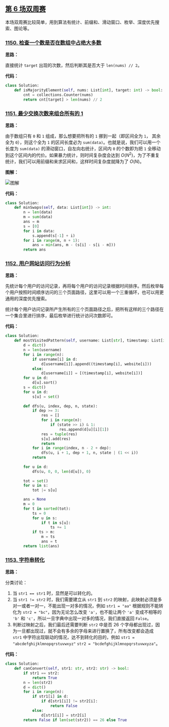 ## [第 6 场双周赛](https://leetcode-cn.com/contest/biweekly-contest-6)

本场双周赛比较简单，用到算法有统计、前缀和、滑动窗口、枚举、深度优先搜索、图论等。

### [1150. 检查一个数是否在数组中占绝大多数](https://leetcode-cn.com/contest/biweekly-contest-6/problems/check-if-a-number-is-majority-element-in-a-sorted-array)

**思路：**

直接统计 `target` 出现的次数，然后判断其是否大于 `len(nums) // 2`。


**代码：**
```python
class Solution:
    def isMajorityElement(self, nums: List[int], target: int) -> bool:
        cnt = collections.Counter(nums)
        return cnt[target] > len(nums) // 2
```


### [1151. 最少交换次数来组合所有的 1](https://leetcode-cn.com/contest/biweekly-contest-6/problems/minimum-swaps-to-group-all-1s-together)

**思路：**

由于数组只有 `0` 和 `1` 组成，那么想要把所有的 `1` 挪到一起（即区间全为 `1`， 其余全为 `0`），则这个全为 `1` 的区间长度必为 `sum(data)`。也就是说，我们可以用一个长度为 `sum(data)` 的滑动窗口，自左向右统计，区间内 `0` 的个数即为把 `1` 全移动到这个区间内的代价。如果暴力统计，则时间复杂度会达到 $O(N^2)$，为了不重复统计，我们可以用前缀和来求区间和，这样时间复杂度就降为了 $O(N)$。

**图解：**

![图解](http://qiniu.wenyuetech.cn/1151-1.gif)


**代码：**
```python
class Solution:
    def minSwaps(self, data: List[int]) -> int:
        n = len(data)
        m = sum(data)
        ans = m
        s = [0]
        for i in data:
            s.append(s[-1] + i)
        for i in range(m, n + 1):
            ans = min(ans, m - (s[i] - s[i - m]))
        return ans
```


### [1152. 用户网站访问行为分析](https://leetcode-cn.com/contest/biweekly-contest-6/problems/analyze-user-website-visit-pattern)

**思路：**

先统计每个用户的访问记录，再将每个用户的访问记录根据时间排序。然后枚举每个用户按照时间顺序访问的三个页面路径，这里可以用一个三重循环，也可以用更通用的深度优先搜索。

统计每个用户访问记录所产生所有的三个页面路径之后，把所有这样的三个路径在一个集合里进行排序，最后枚举进行统计访问次数即可。


**代码：**
```python
class Solution:
    def mostVisitedPattern(self, username: List[str], timestamp: List[int], website: List[str]) -> List[str]:
        d = dict()
        n = len(username)
        for i in range(n):
            if username[i] in d:
                d[username[i]].append((timestamp[i], website[i]))
            else:
                d[username[i]] = [(timestamp[i], website[i])]
        for u in d:
            d[u].sort()
        s = dict()
        for u in d:
            s[u] = set()
        
        def dfs(u, index, dep, n, state):
            if dep >= 3:
                res = []
                for i in range(n):
                    if (state >> i) & 1:
                        res.append(d[u][i][1])
                res = tuple(res)
                s[u].add(res)
                return
            for i in range(index, n - 2 + dep):
                dfs(u, i + 1, dep + 1, n, state | (1 << i))
            return
        
        for u in d:
            dfs(u, 0, 0, len(d[u]), 0)
        
        tot = set()
        for u in s:
            tot |= s[u]

        ans = None
        m = 0
        for t in sorted(tot):
            ts = 0
            for u in s:
                if t in s[u]:
                    ts += 1
            if ts > m:
                m = ts
                ans = t
        return list(ans)
```


### [1153. 字符串转化](https://leetcode-cn.com/contest/biweekly-contest-6/problems/string-transforms-into-another-string)

**思路：**

分类讨论：

1. 当 `str1 == str1` 时，显然是可以转化的。
2. 当 `str1 != str2` 时，我们需要建立从 `str1` 到 `str2` 的映射，此映射必须是多对一或者一对一，不能出现一对多的情况，例如 `str1 = "aa"` 根据规则不能转化为 `str2 = "bc"`，因为无论怎么改变 `'a'`，也不能让两个 `'a'` 变成不相等的 `'b'` 和 `'c'`，所以一旦字典中出现一对多的情况，我们直接返回 `False`。
3. 判断过映射之后，我们最后还需要判断 `str2` 中是否 26 个字母都出现过，因为一旦都出现过，就不会有多余的字母来进行置换了，所有改变都会造成 `str1` 中字符出现联动的情况，达不到转化的目的，例如 `str1 = "abcdefghijklmnopqrstuvwxyz"` `str2 = "bcdefghijklmnopqrstuvwxyza"`。


**代码：**
```python
class Solution:
    def canConvert(self, str1: str, str2: str) -> bool:
        if str1 == str2:
            return True
        n = len(str2)
        d = dict()
        for i in range(n):
            if str1[i] in d:
                if d[str1[i]] != str2[i]:
                    return False
            else:
                d[str1[i]] = str2[i]
        return False if len(set(str2)) == 26 else True
```


